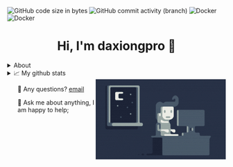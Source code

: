 <p>
    <img alt="GitHub code size in bytes" src="https://img.shields.io/github/languages/code-size/daxiongpro/daxiongpro">
    <img alt="GitHub commit activity (branch)" src="https://img.shields.io/github/commit-activity/y/daxiongpro/daxiongpro/master">
    <img alt="Docker" src="https://img.shields.io/badge/-Docker-46a2f1?style=plastic&logo=docker&logoColor=white" />
    <img alt="Docker" src="https://img.shields.io/badge/dynamic/json?logo=github&label=GitHub&labelColor=495867&color=495867&query=%24.data.totalSubs&url=https%3A%2F%2Fapi.spencerwoo.com%2Fsubstats%2F%3Fsource%3Dgithub%26queryKey%3Dhayschan&style=flat-square" />
</p>

<h1 align=center> Hi, I'm daxiongpro 👋 </h1>

<details>
    <summary> About </summary>
    <ul> 🔭 I’m currently working on ADAS. </ul>
    <ul> 🌱 I’m currently learning TensorRT deployment with C++.</ul>
    <ul> 🍻 Engineer working for 🇨🇳 <a href="http://www.zgh.com"> GEELY </a>, focusing on ADAS .</ul>
    <ul> ⚡ C++ / Python / Git / docker / Linux / Pytorch / TensorRT .</ul>
    <ul> ✍️ <a href="https://www.zhihu.com/people/da-xiong-43-94">zhihu(知乎).</a></ul>
    <ul> ♟ Badminton / Swimming / Table Tennis / Hiking / Cycling / Chinese Chess / Glory of Kings（王者荣耀）. </ul>
    <ul> 🚗 Zeeker 001 / Lynk&Co 01 / Volvo xc 90 . </ul>
    <ul> 👉 languages and tools:</ul>
<p>
    <code><img height="20" src="https://raw.githubusercontent.com/github/explore/80688e429a7d4ef2fca1e82350fe8e3517d3494d/topics/cpp/cpp.png"></code>
    <code><img height="20" src="https://raw.githubusercontent.com/github/explore/80688e429a7d4ef2fca1e82350fe8e3517d3494d/topics/python/python.png"></code>
    <code><img height="20" src="https://raw.githubusercontent.com/github/explore/80688e429a7d4ef2fca1e82350fe8e3517d3494d/topics/git/git.png"></code>
    <code><img height="20" src="https://raw.githubusercontent.com/github/explore/80688e429a7d4ef2fca1e82350fe8e3517d3494d/topics/javascript/javascript.png"></code>
    <code><img height="20" src="https://raw.githubusercontent.com/github/explore/80688e429a7d4ef2fca1e82350fe8e3517d3494d/topics/docker/docker.png"></code>
</p>
</details>

<div>
    <details>
    <summary>📈 My github stats</summary>
    <p align="center"> 
        <img src="https://github-readme-stats.vercel.app/api?username=daxiongpro&show_icons=true&theme=gotham" alt="daxiongpro" />
    </p>
    </details>
    <img align="right" alt="GIF" src="Night-Coding.gif?raw=true" />
</div>


<ul> 💼 Any questions? <a href="mailto:zhengyi_cai@foxmail.com">email </a></ul>
<ul> 💬 Ask me about anything, I am happy to help;</ul>